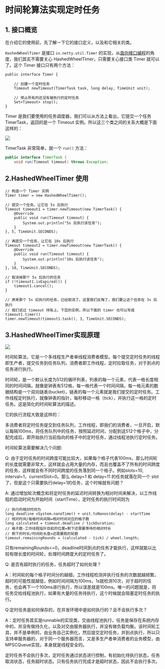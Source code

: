 # 时间轮算法实现定时任务

## 1. 接口概览

在介绍它的使用前，先了解一下它的接口定义，以及和它相关的类。

`HashedWheelTimer` 是接口 `io.netty.util.Timer` 的实现，从[面向接口编程](https://so.csdn.net/so/search?q=面向接口编程&spm=1001.2101.3001.7020)的角度，我们其实不需要关心 HashedWheelTimer，只需要关心接口类 Timer 就可以了。这个 Timer 接口只有两个方法：

```cobol
public interface Timer {
 
    // 创建一个定时任务
    Timeout newTimeout(TimerTask task, long delay, TimeUnit unit);
 
    // 停止所有的还没有被执行的定时任务
    Set<Timeout> stop();
}
```

Timer 是我们要使用的任务调度器，我们可以从方法上看出，它提交一个任务 TimerTask，返回的是一个 Timeout 实例。所以这三个类之间的关系大概是下面这样的：

![](C:\Users\31672\Desktop\定时任务流程图\时间轮算法接口-图.png)

TimerTask 非常简单，就一个 `run()` 方法：

```java
public interface TimerTask {
    void run(Timeout timeout) throws Exception;

```

## 2.HashedWheelTimer 使用

```
// 构造一个 Timer 实例
Timer timer = new HashedWheelTimer();
 
// 提交一个任务，让它在 5s 后执行
Timeout timeout1 = timer.newTimeout(new TimerTask() {
    @Override
    public void run(Timeout timeout) {
        System.out.println("5s 后执行该任务");
    }
}, 5, TimeUnit.SECONDS);
 
// 再提交一个任务，让它在 10s 后执行
Timeout timeout2 = timer.newTimeout(new TimerTask() {
    @Override
    public void run(Timeout timeout) {
        System.out.println("10s 后执行该任务");
    }
}, 10, TimeUnit.SECONDS);
 
// 取消掉那个 5s 后执行的任务
if (!timeout1.isExpired()) {
    timeout1.cancel();
}
 
// 原来那个 5s 后执行的任务，已经取消了。这里我们反悔了，我们要让这个任务在 3s 后执行
// 我们说过 timeout 持有上、下层的实例，所以下面的 timer 也可以写成 timeout1.timer()
timer.newTimeout(timeout1.task(), 3, TimeUnit.SECONDS);
```



## 3.HashedWheelTimer实现原理

![](C:\Users\31672\Desktop\定时任务流程图\时间轮.png)

时间轮算法，它是一个多线程生产者单线程消费者模型。每个提交定时任务的线程即生产者，提交任务到任务队列，消费者即工作线程，定时拉取任务，对于到点的任务进行执行。

时间轮，是一个默认长度为512的循环列表，列表的每一个元素，代表一格长度相同的时间间隔，就像是钟表有512格，每一格代表一个时间间隔，每一格元素的数据结构是一个双向链表(bucket)，链表的每一个元素就是我们提交的定时任务。工作线程定时执行，就像钟表的指针，每秒移动一格（tick），并执行这一格的定时任务。这是简化的时间轮算法的描述。

它的执行流程大致是这样的：

多消费者将定时任务提交到任务队列，工作线程，即我们的消费者，一旦开启，默认每隔100ms，将任务队列中的任务，按照延迟时间，分配到这512个格子中，分配完成后，即开始执行当前指向的格子中的定时任务，通过线程池执行定时任务。

时间轮算法需要解决几个问题:

Q: 由于定时任务的时间跨度可能比较大，如果每个格子代表100ms，那么时间轮的长度就需要非常大，这样就会占用大量的内存，而且也覆盖不了所有的时间跨度的任务，这样就会有不同时间跨度的任务落到同一个格子。例如slots=10, interval=1，currentSlot=0。那么 delay=1 和 delay=11 的任务就落在同一个 slot 了，但是这个只需要执行delay=1的任务，这个时候就有问题？

A: 通过增加轮次概念和将定时任务的延迟时间转换为相对时间来解决，以工作线程的启动时间为开始时间（startTime），定时任务的执行时间则为 

```
// 执行的相对时间为
long deadline =System.nanoTime() + unit.toNanos(delay) - startTime
// 相对时间/每格时间间隔=相对时间对应的格子数
long calculated = timeout.deadline / tickDuration;
// 格子数-工作线程指针目前的位置=剩下还需要等待的相对时长
// 剩下的时长/时间轮长度=还需要跑的轮数
timeout.remainingRounds = (calculated - tick) / wheel.length;
```

只有remainingRounds<=0，deadline时间到点的任务才能执行，这样就能以比较有限长度的时间轮，处理时间跨度大的定时任务了。

Q: 是否有超时执行的任务，任务超时了如何处理？

A：时间轮的每个格子时间分的越细，工作线程检测并执行任务的次数就越频繁，超时的可能性就越低，例如时间间隔为100ms，1s就检测10次，对于超时的任务，也会再下一个100ms进行执行，所以误差就是100ms。唯一的问题就是，将任务交给线程池执行，如果有大量的任务待执行，这个时候就会阻塞定时任务的执行。

Q:定时任务是如何保存的，在并发环境中是如何执行的？会不会执行多次？

A：定时任务其实是runnable的实现类，交由线程池执行，任务是保存在系统内存中的，并没有做持久化，以及对交由服务器执行，并没有做负载均衡。该时间轮工具，并不是单例的，由业务自己实例化，然后提交定时任务，并到点执行，所以只支持单服务器的，对于同一个服务器而言，又是多生产者单消费者的业务模型，由MPSCQueue实现，本身就是线程安全的。

定时任务不会执行多次，定时任务通过状态进行控制，有初始化待执行状态，任务取消状态，任务超时状态。只有任务执行完成才是超时状态，因此不会执行多次。

